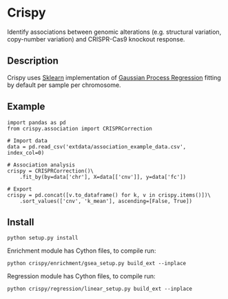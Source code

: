 Crispy
============

Identify associations between genomic alterations (e.g. structural variation, copy-number variation) and CRISPR-Cas9 knockout response.

Description
--
Crispy uses [Sklearn](http://scikit-learn.org/stable/index.html) implementation of [Gaussian Process Regression](http://scikit-learn.org/stable/modules/generated/sklearn.gaussian_process.GaussianProcessRegressor.html#sklearn.gaussian_process.GaussianProcessRegressor) fitting by default per sample per chromosome.


Example
--

```
import pandas as pd
from crispy.association import CRISPRCorrection

# Import data
data = pd.read_csv('extdata/association_example_data.csv', index_col=0)

# Association analysis
crispy = CRISPRCorrection()\
    .fit_by(by=data['chr'], X=data[['cnv']], y=data['fc'])

# Export
crispy = pd.concat([v.to_dataframe() for k, v in crispy.items()])\
    .sort_values(['cnv', 'k_mean'], ascending=[False, True])
```


Install
--

```
python setup.py install
```

Enrichment module has Cython files, to compile run:

```
python crispy/enrichment/gsea_setup.py build_ext --inplace
```

Regression module has Cython files, to compile run:

```
python crispy/regression/linear_setup.py build_ext --inplace
```
